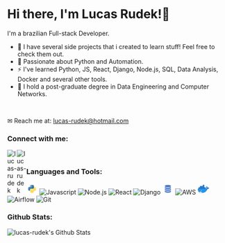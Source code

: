 # Hi there, I'm Lucas Rudek!👋

I'm a brazilian Full-stack Developer.

- 🔭 I have several side projects that i created to learn stuff! Feel free to check them out.
- 🐍 Passionate about Python and Automation.
- ⚡ I've learned Python, JS, React, Django, Node.js, SQL, Data Analysis, Docker and several other tools.
- 💪 I hold a post-graduate degree in Data Engineering and Computer Networks.

<br/>

✉ Reach me at: lucas-rudek@hotmail.com


### Connect with me:

<a target="_blank" href="https://www.linkedin.com/in/lucas-rudek-7234b813b"><img align="left" alt="lucas-rudek" width="22px" src="https://cdn.jsdelivr.net/npm/simple-icons@v3/icons/linkedin.svg" /></a>
<a target="_blank" href="https://www.instagram.com/lucasrudk"> <img align="left" alt="lucas-rudek" width="22px" src="https://cdn.jsdelivr.net/npm/simple-icons@v3/icons/instagram.svg" /></a>

<br/>

### Languages and Tools:

<p align="left">
  <img alt="Python" width="26px" src="https://raw.githubusercontent.com/github/explore/78df643247d429f6cc873026c0622819ad797942/topics/python/python.png"/>
  <img alt="Javascript" width="26px" src="https://www.svgrepo.com/show/349419/javascript.svg"/>
  <img alt="Node.js" width="26px" src="https://www.svgrepo.com/show/452075/node-js.svg"/>
  <img alt="React" width="26px" src="https://www.svgrepo.com/show/493719/react-javascript-js-framework-facebook.svg"/>
  <img alt="Django" width="26px" src="https://www.svgrepo.com/show/353656/django.svg"/>
  <img alt="SQL" width="26px" src="https://raw.githubusercontent.com/github/explore/80688e429a7d4ef2fca1e82350fe8e3517d3494d/topics/sql/sql.png"/>
  <img title="AWS" alt="AWS" width="26px" src="https://raw.githubusercontent.com/Thomas-George-T/Thomas-George-T/master/assets/aws.svg"/>
  <img title="Docker" alt="Docker" width="26px" src="https://raw.githubusercontent.com/github/explore/a4ba4662de82e90f5f9b28aa37536cf00f4e50bb/topics/docker-image/docker-image.png"/>
  <img title="Airflow" alt="Airflow" width="26px" src="https://avatars.githubusercontent.com/u/33643075?s=280&v=4"/>
  <img title="Git" alt="Git" width="26px" src="https://upload.wikimedia.org/wikipedia/commons/thumb/3/3f/Git_icon.svg/2048px-Git_icon.svg.png"/>
</p>

### Github Stats:
<p align="left">
  <img alt="lucas-rudek's Github Stats" src="https://github-readme-stats.vercel.app/api?username=lucas-rudek&show_icons=true&theme=dracula&hide_border=false&include_all_commits=true&count_private=true" />
</p>

